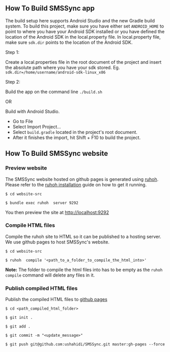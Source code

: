 ## How To Build SMSSync app

The build setup here supports Android Studio and the new Gradle build system.
To build this project, make sure you have  either set `ANDROID_HOME` to point to where
you have your Android SDK installed or you have defined the location of the Android
SDK in the local.property file. In local.property file, make sure `sdk.dir` points to the location of the Android SDK.

Step 1:

Create a local.properties file in the root document of the project and insert the absolute path where you have
your sdk stored. Eg. `sdk.dir=/home/username/android-sdk-linux_x86`

Step 2:

Build the app on the command line `./build.sh`

OR

Build with Android Studio.

* Go to File
* Select Import Project...
* Select `build.gradle` located in the project's root document.
* After it finishes the import, hit Shift + F10 to build the project.

## How To Build SMSSync website

### Preview website

The SMSSync website hosted on github pages is generated using [ruhoh](http://ruhoh.com).
Please refer to the [ruhoh installation](http://ruhoh.com/docs/2/installation/) guide on how to get it running.

```
$ cd website-src

$ bundle exec ruhoh  server 9292

```

You then preview the site at [http://localhost:9292]( http://localhost:9292)

### Compile HTML files

Compile the ruhoh site to HTML so it can be published to a hosting server. We use github pages to host SMSSync's website.

```
$ cd website-src

$ ruhoh  compile '<path_to_a_folder_to_compile_the_html_into>'

```

**Note:** The folder to compile the html files into has to be empty as the `ruhoh compile` command will delete any files in it.

### Publish compiled HTML files

Publish the compiled HTML files to [github pages](http://ushahidi.github.io/SMSSync/)

```
$ cd <path_compiled_html_folder>

$ git init .

$ git add .

$ git commit -m "<update_message>"

$ git push git@github.com:ushahidi/SMSSync.git master:gh-pages --force

```
